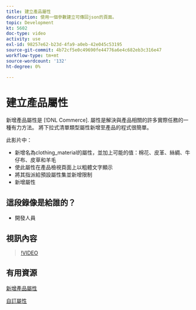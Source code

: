 ```yaml
---
title: 建立產品屬性
description: 使用一個參數建立可傳回json的頁面。
topic: Development
kt: 5602
doc-type: video
activity: use
exl-id: 98257e62-b23d-4fa9-a0eb-42e045c53195
source-git-commit: 4b72cf5e0c49690fe44776a6e4c682eb3c316e47
workflow-type: tm+mt
source-wordcount: '132'
ht-degree: 0%

---
```


# 建立產品屬性

新增產品屬性是 [!DNL Commerce]. 屬性是解決與產品相關的許多實際任務的一種有力方法。 將下拉式清單類型屬性新增至產品的程式很簡單。

此影片中：

- 新增名為clothing_material的屬性，並加上可能的值：棉花、皮革、絲綢、牛仔布、皮草和羊毛
- 使此屬性在產品檢視頁面上以粗體文字顯示
- 將其指派給預設屬性集並新增限制
- 新增屬性

## 這段錄像是給誰的？

- 開發人員

## 視訊內容

>[!VIDEO](https://video.tv.adobe.com/v/35789?quality=12&learn=on)

## 有用資源

[新增產品屬性](https://devdocs.magento.com/videos/fundamentals/add-new-product-attribute/)

[自訂屬性](https://devdocs.magento.com/guides/v2.4/howdoi/custom-attributes/introduction.html)
